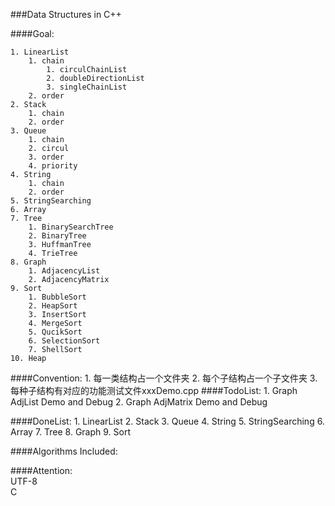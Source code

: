 ###Data Structures in C++

####Goal:

    1. LinearList
        1. chain
            1. circulChainList
            2. doubleDirectionList
            3. singleChainList
        2. order
    2. Stack
        1. chain
        2. order
    3. Queue
        1. chain
        2. circul
        3. order
        4. priority
    4. String
        1. chain
        2. order
    5. StringSearching
    6. Array
    7. Tree
        1. BinarySearchTree
        2. BinaryTree
        3. HuffmanTree
        4. TrieTree
    8. Graph
        1. AdjacencyList
        2. AdjacencyMatrix
    9. Sort
        1. BubbleSort
        2. HeapSort
        3. InsertSort
        4. MergeSort
        5. QucikSort
        6. SelectionSort
        7. ShellSort
    10. Heap

####Convention:
    1. 每一类结构占一个文件夹
    2. 每个子结构占一个子文件夹
    3. 每种子结构有对应的功能测试文件xxxDemo.cpp
####TodoList:
    1. Graph AdjList Demo and Debug
    2. Graph AdjMatrix Demo and Debug

####DoneList:
    1. LinearList
    2. Stack
    3. Queue
    4. String
    5. StringSearching
    6. Array
    7. Tree
    8. Graph
    9. Sort

####Algorithms Included:



####Attention:  
    UTF-8  
    C
